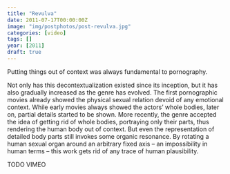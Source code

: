 ```yaml
---
title: "Revulva"
date: 2011-07-17T00:00:00Z
image: "img/postphotos/post-revulva.jpg"
categories: [video]
tags: []
year: [2011]
draft: true
---
```


Putting things out of context was always fundamental to pornography.
<!--more-->

Not only has this decontextualization existed since its inception, but it has also gradually increased as the genre has evolved. The first pornographic movies already showed the physical sexual relation devoid of any emotional context. While early movies always showed the actors’ whole bodies, later on, partial details started to be shown. More recently, the genre accepted the idea of getting rid of whole bodies, portraying only their parts, thus rendering the human body out of context. But even the representation of detailed body parts still invokes some organic resonance. By rotating a human sexual organ around an arbitrary fixed axis – an impossibility in human terms – this work gets rid of any trace of human plausibility.

TODO VIMEO